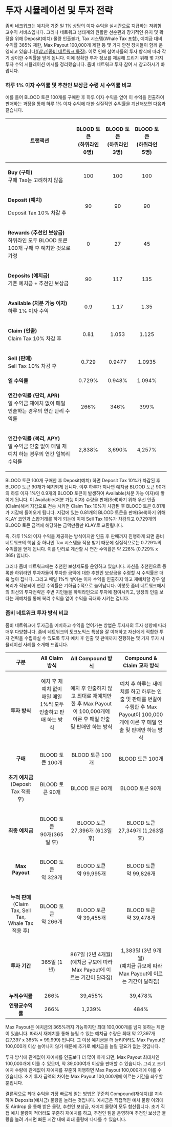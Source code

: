 # 투자 시뮬레이션 및 투자 전략

좀비 네크워크는 예치금 기준 일 1% 상당의 이자 수익을 실시간으로 지급하는 저위험 고수익 서비스입니다. 그러나 네트워크 생태계의 원활한 선순환과 장기적인 유지 및 확장을 위해 Deposit(예치) 물량 인출불가, Tax 시스템(Whale Tax 포함), 예치금 대비 수익률 365% 제한, Max Payout 100,000개 제한 등 몇 가지 안전 장치들이 함께 운영되고 있습니다[(\[참고\]좀비 네트워크 특징)](broken-reference). 이로 인해 참여자들의 투자 방식에 따라 각기 상이한 수익률을 얻게 됩니다. 이에 정확한 투자 정보를 제공해 드리기 위해 몇 가지 투자 수익 시뮬레이션 예시를 정리했습니다. 좀비 네트워크 투자 참여 시 참고하시기 바랍니다.

### 하루 1% 이자 수익률 및 추천인 보상금 수령 시 수익률 비교

예를 들어 BLOOD 토큰 100개를 구매한 후 하루 이자 수익을 얻어 이 수익을 인출하여 판매하는 과정을 통해 하루 1% 이자 수익에 대한 실질적인 수익률을 계산해보면 다음과 같습니다.

| **트랜잭션**                                                                                            | <p><strong>BLOOD 토큰</strong><br><strong>(하위라인 0명)</strong></p> | <p><strong>BLOOD 토큰</strong><br><strong>(하위라인 3명)</strong></p> | <p><strong>BLOOD 토큰</strong><br><strong>(하위라인 5명)</strong></p> |   |
| --------------------------------------------------------------------------------------------------- | :------------------------------------------------------------: | :------------------------------------------------------------: | :------------------------------------------------------------: | - |
| <p><strong>Buy (구매)</strong><br><strong></strong>구매 Tax는 고려하지 않음</p>                                |                               100                              |                               100                              |                               100                              |   |
| <p><strong>Deposit (예치)</strong> </p><p>Deposit Tax 10% 차감 후</p>                                    |                               90                               |                               90                               |                               90                               |   |
| <p><strong>Rewards (추천인 보상금)</strong><br><strong></strong>하위라인 모두 BLOOD 토큰 100개 구매 후 예치한 것으로 가정</p> |                                0                               |                               27                               |                               45                               |   |
| <p><strong>Deposits (예치금)</strong><br><strong></strong>기존 예치금 + 추천인 보상금</p>                         |                               90                               |                               117                              |                               135                              |   |
| <p><strong>Available (처분 가능 이자)</strong><br><strong></strong>하루 1% 이자 수익</p>                        |                               0.9                              |                              1.17                              |                              1.35                              |   |
| <p><strong>Claim (인출)</strong><br><strong></strong>Claim Tax 10% 차감 후</p>                           |                              0.81                              |                              1.053                             |                              1.125                             |   |
| <p><strong>Sell (판매)</strong><br><strong></strong>Sell Tax 10% 차감 후</p>                             |                              0.729                             |                             0.9477                             |                             1.0935                             |   |
| **일 수익률**                                                                                           |                             0.729%                             |                             0.948%                             |                             1.094%                             |   |
| <p><strong>연간수익률 (단리, APR)</strong><br>일 수익금 재예치 없이 매일 인출하는 경우의 연간 단리 수익률</p>                       |                              266%                              |                              346%                              |                              399%                              |   |
| <p>연<strong>간수익률 (복리, APY)</strong><br>일 수익금 인출 없이 매일 재예치 하는 경우의 연간 일복리 수익률</p>                     |                             2,838%                             |                             3,690%                             |                             4,257%                             |   |

BLOOD 토큰 100개 구매한 후 Deposit(예치) 하면 Deposit Tax 10%가 차감된 후 BLOOD 토큰 90개가 예치되게 됩니다. 이후 하루가 지나면 예치금 BLOOD 토큰 90개의 하루 이자 1%인 0.9개의 BLOOD 토큰이 발생하여 Available(처분 가능 이자)에 쌓이게 됩니다. 이 Available(처분 가능 이자) 수량을 판매(Sell)하기 위해 우선 인출(Claim)해서 지갑으로 전송 시키면 Claim Tax 10%가 차감된 후 BLOOD 토큰 0.81개가 지갑에 들어오게 됩니다. 지갑에 있는 0.81개의 BLOOD 토큰을 판매(Sell)하기 위해 KLAY 코인과 스왑거래를 하게 되는데 이때 Sell Tax 10%가 차감되고 0.729개의 BLOOD 토큰 금액에 해당하는 금액만큼만 KLAY로 교환됩니다.&#x20;

즉, 하루 1%의 이자 수익을 제공하는 방식이지만 인출 후 판매까지 진행하게 되면 좀비 네트워크의 핵심 중 하나인 Tax 시스템을 적용 받기 때문에 실질적으로는 0.729%의 수익률을 얻게 됩니다. 이를 단리로 계산할 시 연간 수익률은 약 226% (0.729% x 365) 입니다.

그러나 좀비 네트워크에는 추천인 보상제도를 운영하고 있습니다. 자신을 추천인으로 등록한 하위라인 투자자들이 투자한 금액에 대한 추천인 보상금을 수령할 시 수익률은 더욱 높아 집니다. 그리고 매일 1%씩 쌓이는 이자 수익을 인출하지 않고 재예치할 경우 일 복리가 적용되어 연간 수익률은 기하급수적으로 늘어납니다. 이렇듯 좀비 네트워크에서의 최선의 투자전략은 주변 지인들을 하위라인으로 투자에 참여시키고, 당장의 인출 보다는 재예치를 통해 복리 수익을 얻어 수익을 극대화 시키는 겁니다.

### 좀비 네트워크 투자 방식 비교

좀비 네트워크에 투자금을 예치하고 수익을 얻어가는 방법은 투자자의 투자 성향에 따라 매우 다양합니다. 좀비 네트워크의 토크노믹스 특성을 잘 이해하고 자신에게 적합한 투자 전략을 수립하실 수 있도록 투자 예치 후 인출 및 판매까지 진행하는 몇 가지 투자 시뮬레이션 사례를 소개해 드립니다.

|                                 **구분**                                 |                      **All Claim 방식**                     |                                  **All Compound 방식**                                  |                              **Compound & Claim 교차 방식**                              |
| :--------------------------------------------------------------------: | :-------------------------------------------------------: | :-----------------------------------------------------------------------------------: | :----------------------------------------------------------------------------------: |
|                                **투자 방식**                               | <p>예치 후 재예치 없이 매일 매일 1%씩 모두 인출하고 판매 하는 방식<br><br><br></p> | <p>예치 후 인출하지 않고 최대로 재예치만 한 후 Max Payout이 100,000개에 이른 후 매일 인출 및 판매만 하는 방식<br><br></p> | 예치 후 하루는 재예치를 하고 하루는 인출 및 판매를 번갈아 수행한 후 Max Payout이 100,000개에 이른 후 매일 인출 및 판매만 하는 방식 |
|                                 **구매**                                 |                       BLOOD 토큰 100개                       |                                     BLOOD 토큰 100개                                     |                                     BLOOD 토큰 100개                                    |
|          <p><strong>초기 예치금</strong><br>(Deposit Tax 적용 후)</p>          |                        BLOOD 토큰 90개                       |                                      BLOOD 토큰 90개                                     |                                     BLOOD 토큰 90개                                     |
|                               **최종 예치금**                               |               <p>BLOOD 토큰<br>90개(365일 후)</p>              |                          <p>BLOOD 토큰 <br>27,396개 (613일 후)</p>                         |                        <p>BLOOD 토큰 <br>27,349개 (1,263일 후)</p>                        |
|                             **Max Payout**                             |                 <p>BLOOD 토큰<br>약 328개</p>                 |                              <p>BLOOD 토큰<br>약 99,995개</p>                             |                             <p>BLOOD 토큰<br>약 99,826개</p>                             |
| <p><strong>누적 판매</strong><br>(Claim Tax, Sell Tax, Whale Tax 적용 후)</p> |                 <p>BLOOD 토큰<br>약 266개</p>                 |                              <p>BLOOD 토큰<br>약 39,455개</p>                             |                             <p>BLOOD 토큰<br>약 39,478개</p>                             |
|                                **투자 기간**                               |                         365일 (1년)                         |              <p>867일 (2년 4개월)<br>(예치금 규모에 따라 Max Payout에 이르는 기간이 달라짐)</p>             |            <p>1,383일 (3년 9개월)<br>(예치금 규모에 따라 Max Payout에 이르는 기간이 달라짐)</p>            |
|                                **누적수익률**                               |                            266%                           |                                        39,455%                                        |                                        39,478%                                       |
|                               **연평균수익률**                               |                            266%                           |                                         1,239%                                        |                                         484%                                         |

Max Payout은 예치금의 365%까지 가능하지만 최대 100,000개를 넘지 못하는 제한이 있습니다. 따라서 재예치를 통해 늘릴 수 있는 예치금 수량은 최대 약 27,397개 (27,397 x 365% = 99,999) 입니다. 그 이상 예치금을 더 늘리더라도 Max Payout은 100,000개 이상 늘어나지 않기 때문에 추가로 예치금을 늘릴 필요가 없는 것입니다.&#x20;

투자 방식에 관계없이 재예치를 인출보다 더 많이 하게 되면, Max Payout 최대치인 100,000개에 이를 수 있으며, 약 39,000여개 이상을 판매할 수 있습니다. 그리고 초기 예치 수량에 관계없이 재예치를 꾸준히 이행하면 Max Payout 100,000개에 이를 수 있습니다. 초기 투자 금액의 차이는 Max Payout 100,000개에 이르는 기간을 좌우할 뿐입니다.&#x20;

결론적으로 최대 수익을 가장 빠르게 얻는 방법은 꾸준히 Compound(재예치)를 지속하여 Deposits(예치금) 물량을 늘리는 것입니다. 예치금은 직접적인 예치 물량 이외에도 Airdrop 을 통해 받은 물량, 추천인 보상금, 재예치 물량이 모두 합산됩니다. 초기 직접 예치 물량이 적더라도 꾸준히 재예치를 하고, 추천인 팀을 운영하며 추천인 보상금 물량을 늘려 가시면 빠른 시간 내에 최대 물량에 다다를 수 있습니다.
